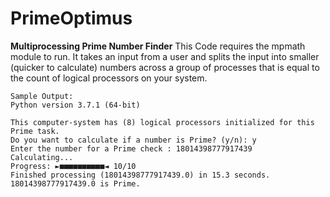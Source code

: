 # PrimeOptimus
****Multiprocessing Prime Number Finder****
This Code requires the mpmath module to run.
It takes an input from a user and splits the input into smaller (quicker to calculate) numbers
across a group of processes that is equal to the count of logical processors on your system.
```
Sample Output:
Python version 3.7.1 (64-bit)

This computer-system has (8) logical processors initialized for this Prime task.
Do you want to calculate if a number is Prime? (y/n): y
Enter the number for a Prime check : 18014398777917439
Calculating...  
Progress: ►■■■■■■■■■■◄ 10/10 
Finished processing (18014398777917439.0) in 15.3 seconds.
18014398777917439.0 is Prime.
```
